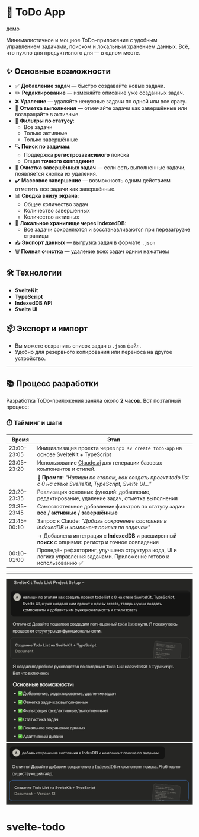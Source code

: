 # 📝 ToDo App
[демо](https://svelte-todo-qtum.vercel.app/)

Минималистичное и мощное ToDo-приложение с удобным управлением задачами, поиском и локальным хранением данных. Всё, что нужно для продуктивного дня — в одном месте.

## ✨ Основные возможности

- ✅ **Добавление задач** — быстро создавайте новые задачи.
- ✏️ **Редактирование** — изменяйте описание уже созданных задач.
- ❌ **Удаление** — удаляйте ненужные задачи по одной или все сразу.
- 📌 **Отметка выполнения** — отмечайте задачи как завершённые или возвращайте в активные.
- 📁 **Фильтры по статусу**:
  - Все задачи
  - Только активные
  - Только завершённые
- 🔍 **Поиск по задачам**:
  - Поддержка **регистрозависимого** поиска
  - Опция **точного совпадения**
- 🧹 **Очистка завершённых задач** — если есть выполненные задачи, появляется кнопка их удаления.
- ✔️ **Массовое завершение** — возможность одним действием отметить все задачи как завершённые.
- 📊 **Сводка внизу экрана**:
  - Общее количество задач
  - Количество завершённых
  - Количество активных
- 💾 **Локальное хранилище через IndexedDB**:
  - Все задачи сохраняются и восстанавливаются при перезагрузке страницы
- 📤 **Экспорт данных** — выгрузка задач в формате `.json`
- 🗑️ **Полная очистка** — удаление всех задач одним нажатием

## 🛠️ Технологии

- **SvelteKit**
- **TypeScript**
- **IndexedDB API**
- **Svelte UI**

## 📦 Экспорт и импорт

- Вы можете сохранить список задач в `.json` файл.
- Удобно для резервного копирования или переноса на другое устройство.

---
## 📚 Процесс разработки

Разработка ToDo-приложения заняла около **2 часов**. Вот поэтапный процесс:

### ⏱️ Тайминг и шаги

| Время       | Этап                                                                                      |
|-------------|--------------------------------------------------------------------------------------------|
| 23:00–23:05   | Инициализация проекта через `npx sv create todo-app` на основе SvelteKit + TypeScript    |
| 23:05–23:20   | Использование [Claude.ai](https://claude.ai) для генерации базовых компонентов и стилей. |
|             | 💬 **Промпт**: _"Напиши по этапам, как создать проект todo list с 0 на стеке SvelteKit, TypeScript, Svelte UI..."_ |
| 23:20–23:35   | Реализация основных функций: добавление, редактирование, удаление задач, отметка выполнения |
| 23:35–23:45   | Самостоятельное добавление фильтров по статусу задач: **все / активные / завершённые**    |
| 23:45–00:10   | Запрос к Claude: _"Добавь сохранение состояния в IndexedDB и компонент поиска по задачам"_ |
|             | → Добавлена интеграция с **IndexedDB** и расширенный **поиск** с опциями: регистр и точное совпадение |
| 00:10–01:00   | Проведён рефакторинг, улучшена структура кода, UI и логика управления задачами. Приложение готово к использованию ✅ |

---
![пример промта](static/prompt.png)
![пример промта 2](static/prompt2.png)
# svelte-todo
